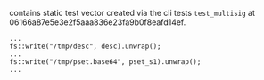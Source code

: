 contains static test vector created via the cli tests `test_multisig` at 06166a87e5e3e2f5aaa836e23fa9b0f8eafd14ef.

```
...
fs::write("/tmp/desc", desc).unwrap();
...
fs::write("/tmp/pset.base64", pset_s1).unwrap();
...
```
